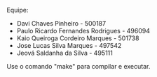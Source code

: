 Equipe:
- Davi Chaves Pinheiro - 500187
- Paulo Ricardo Fernandes Rodrigues - 496094
- Kaio Queiroga Cordeiro Marques - 501738
- Jose Lucas Silva Marques - 497542
- Jeová Saldanha da Silva - 495111

Use o comando "make" para compilar e executar.